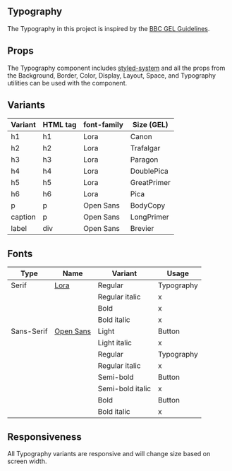 ## Typography

The Typography in this project is inspired by the [BBC GEL Guidelines](https://www.bbc.co.uk/gel/guidelines/typography).

## Props

The Typography component includes [styled-system](https://styled-system.com/api/) and all the props from the Background, Border, Color, Display, Layout, Space, and Typography utilities can be used with the component.

## Variants

| Variant | HTML tag | font-family | Size (GEL)  |
| ------- | -------- | ----------- | ----------- |
| h1      | h1       | Lora        | Canon       |
| h2      | h2       | Lora        | Trafalgar   |
| h3      | h3       | Lora        | Paragon     |
| h4      | h4       | Lora        | DoublePica  |
| h5      | h5       | Lora        | GreatPrimer |
| h6      | h6       | Lora        | Pica        |
| p       | p        | Open Sans   | BodyCopy    |
| caption | p        | Open Sans   | LongPrimer  |
| label   | div      | Open Sans   | Brevier     |

## Fonts

| Type       | Name           | Variant          | Usage      |
| ---------- | -------------- | ---------------- | ---------- |
| Serif      | [Lora][1]      | Regular          | Typography |
|            |                | Regular italic   | x          |
|            |                | Bold             | x          |
|            |                | Bold italic      | x          |
| Sans-Serif | [Open Sans][2] | Light            | Button     |
|            |                | Light italic     | x          |
|            |                | Regular          | Typography |
|            |                | Regular italic   | x          |
|            |                | Semi-bold        | Button     |
|            |                | Semi-bold italic | x          |
|            |                | Bold             | Button     |
|            |                | Bold italic      | x          |

## Responsiveness

All Typography variants are responsive and will change size based on screen width.

[1]: https://fonts.google.com/specimen/Lora
[2]: https://fonts.google.com/specimen/Open+Sans

